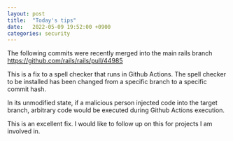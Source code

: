 ```yaml
---
layout: post
title:  "Today's tips"
date:   2022-05-09 19:52:00 +0900
categories: security
---
```


The following commits were recently merged into the main rails branch
<https://github.com/rails/rails/pull/44985>

This is a fix to a spell checker that runs in Github Actions.
The spell checker to be installed has been changed from a specific branch to a specific commit hash.

In its unmodified state, if a malicious person injected code into the target branch, arbitrary code would be executed during Github Actions execution.

This is an excellent fix.
I would like to follow up on this for projects I am involved in.
